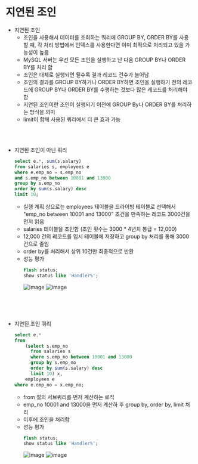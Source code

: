 # 지연된 조인

* 지연된 조인
  * 조인을 사용해서 데이터를 조회하는 쿼리에 GROUP BY, ORDER BY를 사용할 때, 각 처리 방법에서 인덱스를 사용한다면 이미 최적으로 처리되고 있을 가능성이 높음 
  * MySQL 서버는 우선 모든 조인을 실행하고 난 다음 GROUP BY나 ORDER BY를 처리 함 
  * 조인은 대체로 실행되면 될수록 결과 레코드 건수가 늘어남 
  * 조인의 결과를 GROUP BY하거나 ORDER BY하면 조인을 실행하기 전의 레코드에 GROUP BY나 ORDER BY를 수행하는 것보다 많은 레코드를 처리해야 함
  * 지연된 조인이란 조인이 실행되기 이전에 GROUP By나 ORDER BY를 처리하는 방식을 의미 
  * limit이 함께 사용된 쿼리에서 더 큰 효과 가능  

</br></br>
* 지연된 조인이 아닌 쿼리 
  ```sql
  select e.*, sum(s.salary)
  from salaries s, employees e
  where e.emp_no = s.emp_no
  and s.emp_no between 10001 and 13000
  group by s.emp_no
  order by sum(s.salary) desc
  limit 10;
  ```
  * 실행 계획 상으로는 employees 테이블을 드라이빙 테이블로 선택해서 "emp_no between 10001 and 13000" 조건을 만족하는 레코드 3000건을 먼저 읽음 
  * salaries 테이블을 조인함 (조인 횟수는 3000 * 4년치 봉급 = 12,000)
  * 12,000 건의 레코드를 임시 테이블에 저장하고 group by 처리를 통해 3000건으로 줄임 
  * order by를 처리해서 상위 10건만 최종적으로 반환 
  * 성능 평가 
    ```sql
    flush status;
    show status like 'Handler%';
    ```
    ![image](https://github.com/gosekose/MySQL-Study/assets/88478829/4825efc3-5ef4-49f4-ae88-7e5ac5626505)
    ![image](https://github.com/gosekose/MySQL-Study/assets/88478829/2c9b6761-e485-4d36-8260-3c7ba7277d9d)

</br></br></br>  
* 지연된 조인 쿼리 
  ``` sql
  select e.*
  from
      (select s.emp_no
        from salaries s
        where s.emp_no between 10001 and 13000
        group by s.emp_no
        order by sum(s.salary) desc
        limit 10) x,
      employees e
  where e.emp_no = x.emp_no;
  ```
  * from 절의 서브쿼리를 먼저 계산하는 로직 
  * emp_no 10001 and 13000을 먼저 계산하 후 group by, order by, limit 처리 
  * 이후에 조인을 처리함 
  * 성능 평가 
    ```sql
    flush status;
    show status like 'Handler%';
    ```
    ![image](https://github.com/gosekose/MySQL-Study/assets/88478829/3c23a627-bf39-4e6c-9224-9027262b32ea)
    ![image](https://github.com/gosekose/MySQL-Study/assets/88478829/a47dfe91-aaa7-4854-8f22-26e6cd4c2849)

